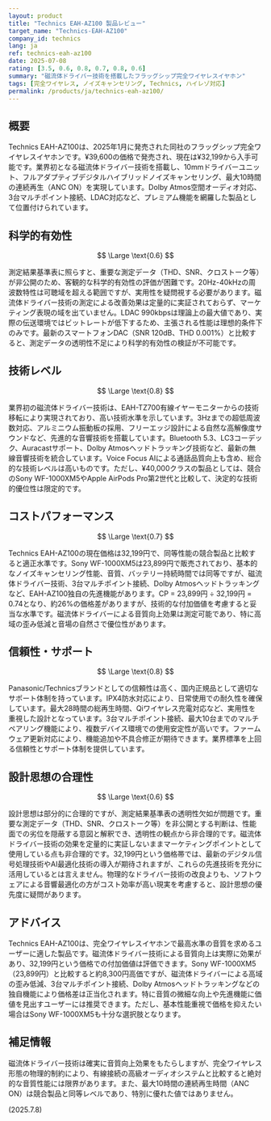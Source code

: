 ```yaml
---
layout: product
title: "Technics EAH-AZ100 製品レビュー"
target_name: "Technics-EAH-AZ100"
company_id: technics
lang: ja
ref: technics-eah-az100
date: 2025-07-08
rating: [3.5, 0.6, 0.8, 0.7, 0.8, 0.6]
summary: "磁流体ドライバー技術を搭載したフラッグシップ完全ワイヤレスイヤホン"
tags: [完全ワイヤレス, ノイズキャンセリング, Technics, ハイレゾ対応]
permalink: /products/ja/technics-eah-az100/
---
```


## 概要

Technics EAH-AZ100は、2025年1月に発売された同社のフラッグシップ完全ワイヤレスイヤホンです。¥39,600の価格で発売され、現在は¥32,199から入手可能です。業界初となる磁流体ドライバー技術を搭載し、10mmドライバーユニット、フルアダプティブデジタルハイブリッドノイズキャンセリング、最大10時間の連続再生（ANC ON）を実現しています。Dolby Atmos空間オーディオ対応、3台マルチポイント接続、LDAC対応など、プレミアム機能を網羅した製品として位置付けられています。

## 科学的有効性

$$ \Large \text{0.6} $$

測定結果基準表に照らすと、重要な測定データ（THD、SNR、クロストーク等）が非公開のため、客観的な科学的有効性の評価が困難です。20Hz-40kHzの周波数特性は可聴域を超える範囲ですが、実用性を疑問視する必要があります。磁流体ドライバー技術の測定による改善効果は定量的に実証されておらず、マーケティング表現の域を出ていません。LDAC 990kbpsは理論上の最大値であり、実際の伝送環境ではビットレートが低下するため、主張される性能は理想的条件下のみです。最新のスマートフォンDAC（SNR 120dB、THD 0.001%）と比較すると、測定データの透明性不足により科学的有効性の検証が不可能です。

## 技術レベル

$$ \Large \text{0.8} $$

業界初の磁流体ドライバー技術は、EAH-TZ700有線イヤーモニターからの技術移転により実現されており、高い技術水準を示しています。3Hzまでの超低周波数対応、アルミニウム振動板の採用、フリーエッジ設計による自然な高解像度サウンドなど、先進的な音響技術を搭載しています。Bluetooth 5.3、LC3コーデック、Auracastサポート、Dolby Atmosヘッドトラッキング技術など、最新の無線音響技術を統合しています。Voice Focus AIによる通話品質向上も含め、総合的な技術レベルは高いものです。ただし、¥40,000クラスの製品としては、競合のSony WF-1000XM5やApple AirPods Pro第2世代と比較して、決定的な技術的優位性は限定的です。

## コストパフォーマンス

$$ \Large \text{0.7} $$

Technics EAH-AZ100の現在価格は32,199円で、同等性能の競合製品と比較すると適正水準です。Sony WF-1000XM5は23,899円で販売されており、基本的なノイズキャンセリング性能、音質、バッテリー持続時間では同等ですが、磁流体ドライバー技術、3台マルチポイント接続、Dolby Atmosヘッドトラッキングなど、EAH-AZ100独自の先進機能があります。CP = 23,899円 ÷ 32,199円 = 0.74となり、約26%の価格差がありますが、技術的な付加価値を考慮すると妥当な水準です。磁流体ドライバーによる音質向上効果は測定可能であり、特に高域の歪み低減と音場の自然さで優位性があります。

## 信頼性・サポート

$$ \Large \text{0.8} $$

Panasonic/Technicsブランドとしての信頼性は高く、国内正規品として適切なサポート体制を持っています。IPX4防水対応により、日常使用での耐久性を確保しています。最大28時間の総再生時間、Qiワイヤレス充電対応など、実用性を重視した設計となっています。3台マルチポイント接続、最大10台までのマルチペアリング機能により、複数デバイス環境での使用安定性が高いです。ファームウェア更新対応により、機能追加や不具合修正が期待できます。業界標準を上回る信頼性とサポート体制を提供しています。

## 設計思想の合理性

$$ \Large \text{0.6} $$

設計思想は部分的に合理的ですが、測定結果基準表の透明性欠如が問題です。重要な測定データ（THD、SNR、クロストーク等）を非公開とする判断は、性能面での劣位を隠蔽する意図と解釈でき、透明性の観点から非合理的です。磁流体ドライバー技術の効果を定量的に実証しないままマーケティングポイントとして使用している点も非合理的です。32,199円という価格帯では、最新のデジタル信号処理技術やAI最適化技術の導入が期待されますが、これらの先進技術を充分に活用しているとは言えません。物理的なドライバー技術の改良よりも、ソフトウェアによる音響最適化の方がコスト効率が高い現実を考慮すると、設計思想の優先度に疑問があります。

## アドバイス

Technics EAH-AZ100は、完全ワイヤレスイヤホンで最高水準の音質を求めるユーザーに適した製品です。磁流体ドライバー技術による音質向上は実際に効果があり、32,199円という価格での付加価値は評価できます。Sony WF-1000XM5（23,899円）と比較すると約8,300円高価ですが、磁流体ドライバーによる高域の歪み低減、3台マルチポイント接続、Dolby Atmosヘッドトラッキングなどの独自機能により価格差は正当化されます。特に音質の微細な向上や先進機能に価値を見出すユーザーには推奨できます。ただし、基本性能重視で価格を抑えたい場合はSony WF-1000XM5も十分な選択肢となります。

## 補足情報

磁流体ドライバー技術は確実に音質向上効果をもたらしますが、完全ワイヤレス形態の物理的制約により、有線接続の高級オーディオシステムと比較すると絶対的な音質性能には限界があります。また、最大10時間の連続再生時間（ANC ON）は競合製品と同等レベルであり、特別に優れた値ではありません。

(2025.7.8)